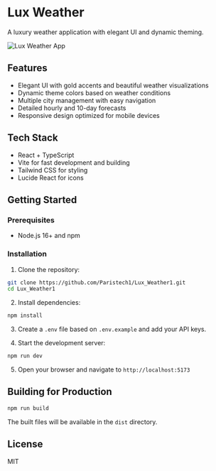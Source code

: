 # Lux Weather

A luxury weather application with elegant UI and dynamic theming.

![Lux Weather App](screenshot.png)

## Features

- Elegant UI with gold accents and beautiful weather visualizations
- Dynamic theme colors based on weather conditions
- Multiple city management with easy navigation
- Detailed hourly and 10-day forecasts
- Responsive design optimized for mobile devices

## Tech Stack

- React + TypeScript
- Vite for fast development and building
- Tailwind CSS for styling
- Lucide React for icons

## Getting Started

### Prerequisites

- Node.js 16+ and npm

### Installation

1. Clone the repository:
```bash
git clone https://github.com/Paristech1/Lux_Weather1.git
cd Lux_Weather1
```

2. Install dependencies:
```bash
npm install
```

3. Create a `.env` file based on `.env.example` and add your API keys.

4. Start the development server:
```bash
npm run dev
```

5. Open your browser and navigate to `http://localhost:5173`

## Building for Production

```bash
npm run build
```

The built files will be available in the `dist` directory.

## License

MIT 